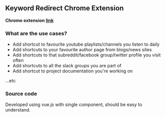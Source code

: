 ## Keyword Redirect Chrome Extension

**Chrome extension [link ](https://chrome.google.com/webstore/detail/keyword-redirect/okmndadncjgigahlgcbgenaoecagebhh)**

### What are the use cases?

- Add shortcut to favourite youtube playlists/channels you listen to daily
- Add shortcuts to your favourite author page from blogs/news sites
- Add shortcuts to that subreddit/facebook group/twitter profile you visit often
- Add shortcuts to all the slack groups you are part of
- Add shortcut to project documentation you're working on

...etc

### Source code

Developed using vue.js with single component, should be easy to understand.
